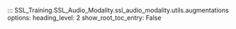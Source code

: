 ::: SSL_Training.SSL_Audio_Modality.ssl_audio_modality.utils.augmentations
    options: 
        heading_level: 2
        show_root_toc_entry: False